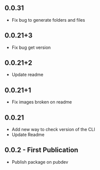 ## 0.0.31

* Fix bug to generate folders and files

## 0.0.21+3

* Fix bug get version

## 0.0.21+2

* Update readme

## 0.0.21+1

* Fix images broken on readme

## 0.0.21

- Add new way to check version of the CLI
- Update Readme

## 0.0.2 - First Publication

- Publish package on pubdev
